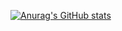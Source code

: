 [![Anurag's GitHub stats](https://github-readme-stats.vercel.app/api?username=BrackRat)](https://github.com/anuraghazra/github-readme-stats)
